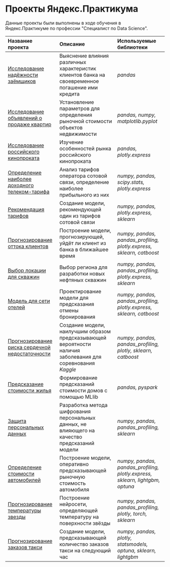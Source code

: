 # Проекты Яндекс.Практикума

Данные проекты были выполнены в ходе обучения в Яндекс.Практикуме по профессии "Специалист по Data Science".

| Название проекта | Описание | Используемые библиотеки | 
| :---------------------- | :---------------------- | :---------------------- |
| [Исследование надёжности заёмщиков](reliability_of_borrowers) | Выяснение влияния различных характеристик клиентов банка на своевременное погашение ими кредита | *pandas* |
| [Исследование объявлений о продаже квартир](the_cost_of_apartments) | Установление параметров для определения рыночной стоимости объектов недвижимости | *pandas, numpy, matplotlib.pyplot* |
| [Исследование российского кинопроката](russian_film_distribution) | Изучение особенностей рынка российского кинопроката | *pandas, plotly.express* |
| [Определение наиболее доходного телеком-тарифа](the_most_profitable_tariff) | Анализ тарифов оператора сотовой связи, определение наиболее прибыльного из них | *numpy, pandas, scipy.stats, plotly.express* |
| [Рекомендация тарифов](tariff_recommendation) | Создание модели, рекомендующей один из тарифов сотовой связи | *numpy, pandas, plotly.express, sklearn* |
| [Прогнозирование оттока клиентов](customer_churn) | Построение модели, прогнозирующей, уйдёт ли клиент из банка в ближайшее время | *numpy, pandas, pandas_profiling, plotly.express, sklearn, catboost* |
| [Выбор локации для скважин](well_location_selection) | Выбор региона для разработки новых нефтяных скважин | *numpy, pandas, pandas_profiling, plotly.express, sklearn* |
| [Модель для сети отелей](hotel_chain_model) | Проектирование модели для предсказания отмены бронирования | *numpy, pandas, pandas_profiling, plotly.express, sklearn, catboost* |
| [Прогнозирование риска сердечной недостаточности](heart_diseases_prediction) | Создание модели, наилучшим образом предсказывающей вероятности наличия заболевания для соревнования *Kaggle* | *numpy, pandas, pandas_profiling, plotly, sklearn, catboost* |
| [Предсказание стоимости жилья](home_value_prediction) | Формирование предсказаний стоимости домов с помощью MLlib | *pandas, pyspark* |
| [Защита персональных данных](protection_of_clients_personal_data) | Разработка метода шифрования персональных данных, не влияющего на качество предсказаний модели | *numpy, pandas, pandas_profiling, sklearn* |
| [Определение стоимости автомобилей](cars_value_determination) | Построение модели, оперативно предсказывающей рыночную стоимость автомобиля  | *numpy, pandas, pandas_profiling, plotly.express, sklearn, lightgbm, optuna* |
| [Прогнозирование температуры звезды](star_temperature_prediction) | Построение нейросети, определяющей температуру на поверхности звёзды  | *numpy, pandas, pandas_profiling, plotly, torch, sklearn* |
| [Прогнозирование заказов такси](taxi_order_forecasting) | Создание модели, предсказывающей количество заказов такси на следующий час  | *numpy, pandas, plotly, statsmodels, optuna, sklearn, lightgbm* |
